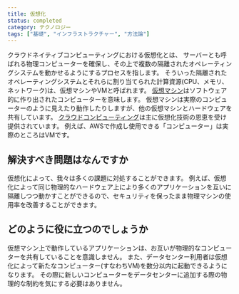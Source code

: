 ```yaml
---
title: 仮想化
status: completed
category: テクノロジー
tags: ["基礎", "インフラストラクチャー", "方法論"]
---
```


クラウドネイティブコンピューティングにおける仮想化とは、
サーバーとも呼ばれる物理コンピューターを確保し、その上で複数の隔離されたオペレーティングシステムを動かせるようにするプロセスを指します。
そういった隔離されたオペレーティングシステムとそれらに割り当てられた計算資源(CPU、メモリ、ネットワーク)は、仮想マシンやVMと呼ばれます。
[仮想マシン](/ja/virtual-machine/)はソフトウェア的に作り出されたコンピューターを意味します。
仮想マシンは実際のコンピューターのように見えたり動作したりしますが、他の仮想マシンとハードウェアを共有しています。
[クラウドコンピューティング](/ja/cloud-computing/)は主に仮想化技術の恩恵を受け提供されています。
例えば、AWSで作成し使用できる「コンピューター」は実際のところはVMです。

## 解決すべき問題はなんですか

仮想化によって、我々は多くの課題に対処することができます。
例えば、仮想化によって同じ物理的なハードウェア上により多くのアプリケーションを互いに隔離しつつ動かすことができるので、セキュリティを保ったまま物理マシンの使用率を改善することができます。

## どのように役に立つのでしょうか

仮想マシン上で動作しているアプリケーションは、お互いが物理的なコンピューターを共有していることを意識しません。
また、データセンター利用者は仮想化によって新たなコンピューター(すなわちVM)を数分以内に起動できるようになります。
その際に新しいコンピューターをデータセンターに追加する際の物理的な制約を気にする必要はありません。
